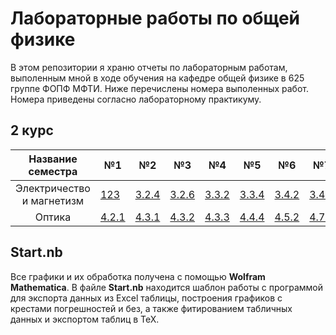 # Лабораторные работы по общей физике
В этом репозитории я храню отчеты по лабораторным работам, выполенным мной в ходе обучения на кафедре общей физике в 625 группе ФОПФ МФТИ. Ниже перечислены номера выполенных работ. Номера приведены согласно лабораторному практикуму. 

## 2 курс

| Название семестра | №1 | №2 | №3 | №4 | №5 | №6 | №7 | №8 |
|:------:|---|---|---|---|---|---|---|---|
| Электричество и магнетизм |[123](https://github.com/Kiarendil/labs/tree/master/3sem/123)|[3.2.4](https://github.com/Kiarendil/labs/tree/master/3sem/324)|[3.2.6](https://github.com/Kiarendil/labs/tree/master/3sem/326)|[3.3.2](https://github.com/Kiarendil/labs/tree/master/3sem/332)|[3.3.4](https://github.com/Kiarendil/labs/tree/master/3sem/334)|[3.4.2](https://github.com/Kiarendil/labs/tree/master/3sem/342)|[3.4.5](https://github.com/Kiarendil/labs/tree/master/3sem/345)|[3.6.1](https://github.com/Kiarendil/labs/tree/master/3sem/361)|
|Оптика|[4.2.1](https://github.com/Kiarendil/labs/tree/master/4sem/421)|[4.3.1](https://github.com/Kiarendil/labs/tree/master/4sem/431)|[4.3.2](https://github.com/Kiarendil/labs/tree/master/4sem/432)|[4.3.3](https://github.com/Kiarendil/labs/tree/master/4sem/433)|[4.4.4](https://github.com/Kiarendil/labs/tree/master/4sem/444)|[4.5.2](https://github.com/Kiarendil/labs/tree/master/4sem/452)|[4.7.2](https://github.com/Kiarendil/labs/tree/master/4sem/472)|[4.7.3](https://github.com/Kiarendil/labs/tree/master/4sem/473)|

## Start.nb

Все графики и их обработка получена с помощью __Wolfram Mathematica__. 
В файле __Start.nb__ находится шаблон работы с программой для экспорта данных из Excel таблицы, построения графиков с крестами погрешностей и без, а также фитированием табличных данных и экспортом таблиц в TeX.